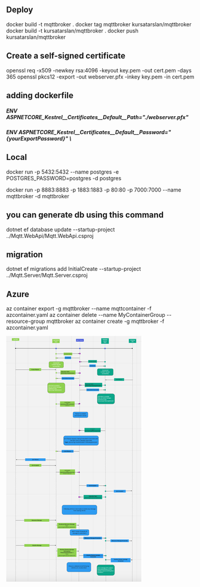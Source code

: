 ## Deploy
docker build -t mqttbroker .
docker tag mqttbroker kursatarslan/mqttbroker
docker build -t kursatarslan/mqttbroker .
docker push kursatarslan/mqttbroker  
 
## Create a self-signed certificate
openssl req -x509 -newkey rsa:4096 -keyout key.pem -out cert.pem -days 365
openssl pkcs12 -export -out webserver.pfx -inkey key.pem -in cert.pem
## adding dockerfile
##### ENV ASPNETCORE_Kestrel__Certificates__Default__Path="./webserver.pfx"
##### ENV ASPNETCORE_Kestrel__Certificates__Default__Password="{yourExportPassword}" \

## Local
docker run -p 5432:5432 --name postgres -e POSTGRES_PASSWORD=postgres -d postgres

docker run -p 8883:8883 -p 1883:1883 -p 80:80 -p 7000:7000  --name mqttbroker  -d mqttbroker

## you can generate db using this command
dotnet ef database update --startup-project ../Mqtt.WebApi/Mqtt.WebApi.csproj 

## migration
dotnet ef migrations add InitialCreate --startup-project ../Mqtt.Server/Mqtt.Server.csproj 

## Azure
az container export -g mqttbroker --name mqttcontainer -f azcontainer.yaml
az container delete --name MyContainerGroup --resource-group mqttbroker
az container create -g mqttbroker -f azcontainer.yaml

![img.png](img.png)






